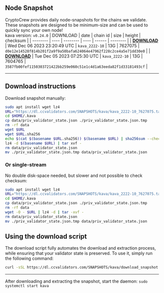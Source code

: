 ## Node Snapshot
CryptoCrew provides daily node-snapshots for the chains we validate. These snapshots are designed to be minimum-size and can be used to quickly sync your own node!  
kava version: `v0.24.0`
| DOWNLOAD | date | chain id | size | height | checksum |
| -------- | ---- | -------- | ---- | ------ | -------- |
| **[DOWNLOAD](https://dl.ccvalidators.com/SNAPSHOTS/kava/kava_2222-10_7627075.tar.lz4)** | Wed Dec 06 2023 23:20:49 UTC | `kava_2222-10` | 13G | 7627075 | `d0e12e14528f814b201f2a9f9a50bafa624064e47962f228c2ce4a5e71dd30e0` |
| **[DOWNLOAD](https://dl.ccvalidators.com/SNAPSHOTS/kava/kava_2222-10_7604765.tar.lz4)** | Tue Dec 05 2023 07:25:30 UTC | `kava_2222-10` | 13G | 7604765 | `3587fb00fef1150303721422bb259e060c51e1c4d1a63eeda82f1d33181493cf` |

---

## Download instructions
Download snapshot manually:
```sh
sudo apt install wget lz4
URL="https://dl.ccvalidators.com/SNAPSHOTS/kava/kava_2222-10_7627075.tar.lz4"
cd $HOME/.kava
cp data/priv_validator_state.json ./priv_validator_state.json.tmp
rm -rf data
wget $URL
wget $URL.sha256
echo $(cat $(basename $URL.sha256)) $(basename $URL) | sha256sum --check
lz4 -d $(basename $URL) | tar xvf -
rm data/priv_validator_state.json
mv ./priv_validator_state.json.tmp data/priv_validator_state.json
```

### Or single-stream
No double disk-space needed, but slower and not possible to check checksum:
```sh
sudo apt install wget lz4
URL="https://dl.ccvalidators.com/SNAPSHOTS/kava/kava_2222-10_7627075.tar.lz4"
cd $HOME/.kava
cp data/priv_validator_state.json ./priv_validator_state.json.tmp
rm -rf data
wget -O - $URL | lz4 -d | tar -xvf -
rm data/priv_validator_state.json
mv ./priv_validator_state.json.tmp data/priv_validator_state.json
```





## Using the download script

The download script fully automates the download and extraction process, while ensuring that your validator state is preserved. To use it, simply run the following command:
```sh
curl -sSL https://dl.ccvalidators.com/SNAPSHOTS/kava/download_snapshot.sh | bash
```
---

After downloading and extracting the snapshot, start the daemon: `sudo systemctl start kava`

